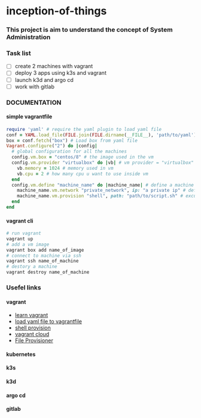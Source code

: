 # inception-of-things
### This project is aim to understand the concept of  System Administration

### Task list
 - [ ] create 2 machines with vagrant
 - [ ] deploy 3 apps using k3s and vagrant
 - [ ] launch k3d and argo cd
 - [ ] work with gitlab

### DOCUMENTATION
#### simple vagrantfile
```ruby
require 'yaml' # require the yaml plugin to load yaml file
conf = YAML.load_file(FILE.join(FILE.dirname(__FILE__), 'path/to/yaml')) # yaml file works a .env in this partical case
box = conf.fetch("box") # Load box from yaml file
Vagrant.configure("2") do |config|
  # global configuration for all the machines
  config.vm.box = "centos/8" # the image used in the vm
  config.vm.provider "virtualbox" do |vb| # vm provider = "virtualbox"
    vb.memory = 1024 # memory used in vm
    vb.cpu = 2 # how many cpu u want to use inside vm
  end
  config.vm.define "machine_name" do |machine_name| # define a machine with the name machine_name
    machine_name.vm.network "private_network", ip: "a private ip" # define the ip of the machine
    machine_name.vm.provision "shell", path: "path/to/script.sh" # excute a script shell inside the machine
  end
end
```
#### vagrant cli
```bash
# run vagrant
vagrant up
# add a vm image
vagrant box add name_of_image
# connect to machine via ssh
vagrant ssh name_of_machine
# destory a machine
vagrant destroy name_of_machine
```

### Usefel links
#### vagrant
 - [learn vagrant](https://learn.hashicorp.com/collections/vagrant/getting-started)
 - [load yaml file to vagrantfile](https://blog.scottlowe.org/2016/01/14/improved-way-yaml-vagrant/)
 - [shell provision](https://www.vagrantup.com/docs/provisioning/shell)
 - [vagrant cloud](https://app.vagrantup.com/boxes/search)
 - [File Provisioner](https://www.vagrantup.com/docs/provisioning/file0)

#### kubernetes
#### k3s
#### k3d
#### argo cd
#### gitlab